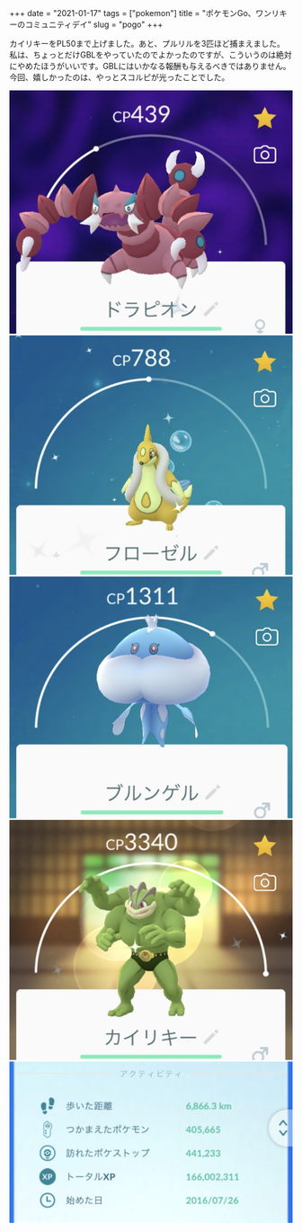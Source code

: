 +++
date = "2021-01-17"
tags = ["pokemon"]
title = "ポケモンGo、ワンリキーのコミュニティデイ"
slug = "pogo"
+++

カイリキーをPL50まで上げました。あと、プルリルを3匹ほど捕まえました。私は、ちょっとだけGBLをやっていたのでよかったのですが、こういうのは絶対にやめたほうがいいです。GBLにはいかなる報酬も与えるべきではありません。今回、嬉しかったのは、やっとスコルピが光ったことでした。

![](https://raw.githubusercontent.com/syui/img/master/other/pokemongo_20210117_0208.jpg)
![](https://raw.githubusercontent.com/syui/img/master/other/pokemongo_20210117_0209.jpg)
![](https://raw.githubusercontent.com/syui/img/master/other/pokemongo_20210117_0210.jpg)
![](https://raw.githubusercontent.com/syui/img/master/other/pokemongo_20210117_0213.jpg)
![](https://raw.githubusercontent.com/syui/img/master/other/pokemongo_20210117_0214.jpg)

